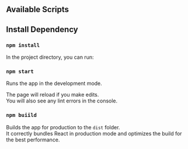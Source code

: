 ## Available Scripts

## Install Dependency
### `npm install`

In the project directory, you can run:

### `npm start`

Runs the app in the development mode.<br>

The page will reload if you make edits.<br>
You will also see any lint errors in the console.

### `npm buiild`

Builds the app for production to the `dist` folder.<br>
It correctly bundles React in production mode and optimizes the build for the best performance.
